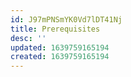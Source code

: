 ```yaml
---
id: J97mPNSmYK0Vd7lDT41Nj
title: Prerequisites
desc: ''
updated: 1639759165194
created: 1639759165194
---
```


